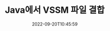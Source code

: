 ---
############################# Static ############################
layout: "auto-gen-merger"
date: 2022-09-20T10:45:59
draft: false
otherformats: dotm dotx epub html mht mhtml odp ods odt one otp ott pdf pps ppsx ppt

############################# Head ############################
head_title: "Java 및 J2SE Documents Merger API를 통해 VSSM 파일 결합"
head_description: "모든 데이터, 스타일 및 형식을 소스 문서로 포함하는 문서 병합 API를 사용하여 Java에서 여러 VSSM 파일을 결합합니다."

############################# Header ############################
title: "Java에서 VSSM 파일 결합"
description: "몇 줄의 Java 코드와 VSSM를 결합합니다."
bg_image: "https://cms.admin.containerize.com/templates/aspose/App_Themes/V3/images/bg/header1.png"
bg_overlay: false
button:
    enable: true
    icon: "fas fa-arrow-down"
    label: "무료 평가판 다운로드"
    link: "https://downloads.groupdocs.com/merger/java"

############################# SubMenu ############################
submenu:
    enable: true

    left:
        img_alt: "GroupDocs.Merger for Java"
        image: "https://cms.admin.containerize.com/templates/groupdocs/images/product-logos/90x90-noborder/groupdocs-merger-java.png"
        product: "GroupDocs.Merger"
        platform: "Java"

    middle:
        button:

            # button loop
            - link: "https://apireference.groupdocs.com/merger/java"
              text: "API 참조"

            # button loop
            - link: "https://github.com/groupdocs-merger"
              text: "코드 예"

            # button loop
            - link: "https://products.groupdocs.app/merger/family"
              text: "라이브 데모"

            # button loop
            - link: "https://purchase.groupdocs.com/pricing/merger/java"
              text: "가격"

    right:
        link_download: "https://downloads.groupdocs.com/merger"
        link_learn: "https://docs.groupdocs.com/merger/java"
        link_buy: "https://purchase.groupdocs.com"

############################# About ############################
about:
    enable: true
    title: "GroupDocs.Merger for Java API 정보"
    content: |
        [GroupDocs.Merger for Java](/ko/merger/java/)는 여러 PDF, Microsoft Office(Word, Excel, PowerPoint, OneNote), OpenDocument, HTML, 이미지 및 Java 애플리케이션 내에서 다른 많은 문서를 단일 파일로 만듭니다. GroupDocs.Merger를 사용하면 VSSM 문서를 결합할 수 있으므로 많은 노력을 절약할 수 있습니다. 타사 소프트웨어, 데스크톱 응용 프로그램 또는 플러그인을 설치할 필요가 없습니다. 이제 시간을 낭비하고 수동으로 파일을 결합할 필요가 없습니다! GroupDocs의 사명은 최고의 품질을 제공하고 문서 처리 워크플로를 단순화하는 것입니다.
        
        GroupDocs.Merger API는 파일 결합 기능이 필요한 기업 솔루션에 적합한 선택입니다. 이러한 API는 J2SE 7.0 (1.7), J2SE 8.0 (1.8), Java 10을 포함한 모든 주요 운영 체제 및 플랫폼에서 잘 지원됩니다.

############################# Steps ############################
steps:
    enable: true
    title_left: "Java에서 여러 VSSM 파일 결합"
    content_left: |
        [GroupDocs.Merger for Java](/ko/merger/java/)를 사용하면 Java 개발자가 몇 가지 간단한 단계를 구현하여 여러 VSSM 파일을 쉽게 결합할 수 있습니다.
        
        * **Merger**의 인스턴스를 만들고 소스 문서 경로를 생성자 매개변수로 전달합니다.
        * **Merger** 클래스의 **Join**을 호출하고 두 번째 소스 문서 경로를 전달합니다.
        * **Merger** 클래스의 **Save**를 호출하여 병합된 문서를 저장합니다.

    title_right: "시스템 요구 사항"
    content_right: |
        GroupDocs.Merger for Java API는 모든 주요 플랫폼 및 운영 체제에서 지원됩니다. 아래 코드를 실행하기 전에 시스템에 다음 전제 조건이 설치되어 있는지 확인하십시오.

        * 운영 체제: Microsoft Windows, Linux, MacOS
        * 개발 환경: NetBeans, IntelliJ IDEA, Eclipse
        * 프레임워크: J2SE 7.0 (1.7), J2SE 8.0 (1.8), Java 10
        * [Maven](https://repository.groupdocs.com/webapp/#/artifacts/browse/tree/General/repo/com/groupdocs/groupdocs-merger)에서 최신 버전의 GroupDocs.Merger for Java 다운로드
         
    code: |
     {{% merger/additional-styles %}}
     {{< merger/code-merger title="Java 예제 코드를 사용하여 VSSM 파일을 결합하는 방법">}}

        ```java    
        // Java API용 GroupDocs.Merger를 사용하여 VSSM 파일 결합
        // 입력 VSSM 문서로 병합을 인스턴스화
        Merger merger = new Merger("input_1.vssm");

        // Merger 클래스 인스턴스의 join 메소드를 호출하고 두 번째 소스 문서 경로를 전달합니다.
        merger.join("input_2.vssm");
    
        // 병합된 문서를 저장하기 위해 Merger 클래스 인스턴스의 save 메소드 호출
        merger.save("merged-file.vssm"); 
        ```
     {{< /merger/code-merger >}}

############################# Demos ############################
demos:
    enable: true
    title: "라이브 데모 - 문서를 결합하는 온라인 앱"
    content: |
       [GroupDocs.Merger Live Demos](https://products.groupdocs.app/merger/family) 웹사이트를 방문하여 지금 두 개 이상의 VSSM 파일을 결합하세요.
       라이브 데모에는 다음과 같은 이점이 있습니다.
        
############################# About Formats ############################
about_formats:
    enable: true

############################# More Formats ############################
more_formats:
    enable: true
    title: "다른 문서 형식 병합"
    content: |
        Java은(는) 파일 형식 및 이미지에 대한 병합 API를 문서화합니다. 아래에 설명된 대로 몇 가지 인기 있는 문서 형식을 함께 결합합니다.

############################# Back to top ###############################
back_to_top:
    enable: true
---